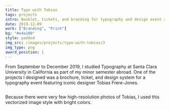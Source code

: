 ```yaml
---
title: Type with Tobias
tags: projects
intro: Booklet, tickets, and branding for typography and design event at Santa Clara University
date: 2019-12-09
work: ["Branding", "Print"]
bg: "#e4a100"
style: padded
img_src: /images/projects/type-with-tobias/3
img_type: png
award_position: 1
---
```


From September to December 2019, I studied Typography at Santa Clara University in California as part of my minor semester abroad. One of the projects I designed was a brochure, ticket, and design system for a typography event featuring iconic designer Tobias Frere-Jones.

<img class="image" alt="" src="/images/projects/type-with-tobias/0.png">

Because there were very few high-resolution photos of Tobias, I used this vectorized image style with bright colors.

<img class="image" alt="" src="/images/projects/type-with-tobias/1.png">
<img class="image" alt="" src="/images/projects/type-with-tobias/2.png">
<img class="image" alt="" src="/images/projects/type-with-tobias/3.png">
<img class="image" alt="" src="/images/projects/type-with-tobias/4.png">
<img class="image" alt="" src="/images/projects/type-with-tobias/5.png">
<img class="image" alt="" src="/images/projects/type-with-tobias/6.png">
<img class="image" alt="" src="/images/projects/type-with-tobias/7.png">
<img class="image" alt="" src="/images/projects/type-with-tobias/ticket.png">
